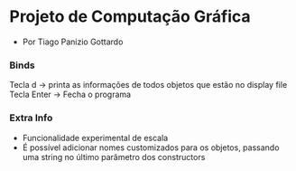 # Projeto de Computação Gráfica
- Por Tiago Panizio Gottardo

### Binds
Tecla d -> printa as informações de todos objetos que estão no display file
Tecla Enter -> Fecha o programa

### Extra Info
- Funcionalidade experimental de escala
- É possível adicionar nomes customizados para os objetos, passando uma string no último parâmetro dos constructors
